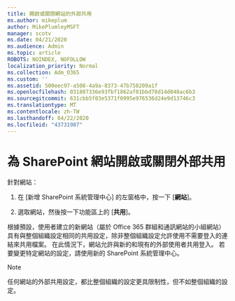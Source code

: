 ```yaml
---
title: 開啟或關閉網站的外部共用
ms.author: mikeplum
author: MikePlumleyMSFT
manager: scotv
ms.date: 04/21/2020
ms.audience: Admin
ms.topic: article
ROBOTS: NOINDEX, NOFOLLOW
localization_priority: Normal
ms.collection: Adm_O365
ms.custom: ''
ms.assetid: 500eec97-a508-4a9a-8373-47b758209a1f
ms.openlocfilehash: 031807336e93fbf1862af01bbd78d14d048ac6b3
ms.sourcegitcommit: 631cbb5f03e5371f0995e976536d24e9d13746c3
ms.translationtype: MT
ms.contentlocale: zh-TW
ms.lasthandoff: 04/22/2020
ms.locfileid: "43731987"
---
```

# <a name="turn-external-sharing-on-or-off-for-a-sharepoint-site"></a>為 SharePoint 網站開啟或關閉外部共用

針對網站：
  
1. 在 [新增 SharePoint 系統管理中心] 的左窗格中，按一下 [**網站**]。
    
2. 選取網站，然後按一下功能區上的 [**共用**]。
    
根據預設，使用者建立的新網站（屬於 Office 365 群組和通訊網站的小組網站）具有與整個組織設定相同的共用設定，除非整個組織設定允許使用不需要登入的連結來共用檔案。 在此情況下，網站允許與新的和現有的外部使用者共用登入。 若要變更特定網站的設定，請使用新的 SharePoint 系統管理中心。
  
> [!NOTE]
> 任何網站的外部共用設定，都比整個組織的設定更具限制性，但不如整個組織的設定。 
  

